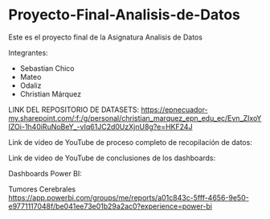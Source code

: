 # Proyecto-Final-Analisis-de-Datos
Este es el proyecto final de la Asignatura Analisis de Datos

Integrantes:
- Sebastian Chico
- Mateo
- Odaliz
- Christian Márquez

LINK DEL REPOSITORIO DE DATASETS:
https://epnecuador-my.sharepoint.com/:f:/g/personal/christian_marquez_epn_edu_ec/Evn_ZIxoYIZOi-1h40iRuNoBeY_-vIq61JC2d0UzXjnU8g?e=HKF24J

Link de video de YouTube de proceso completo de recopilación de datos:

Link de video de YouTube de conclusiones de los dashboards:

Dashboards Power BI:

Tumores Cerebrales
https://app.powerbi.com/groups/me/reports/a01c843c-5fff-4656-9e50-e9771117048f/be041ee73e01b29a2ac0?experience=power-bi
